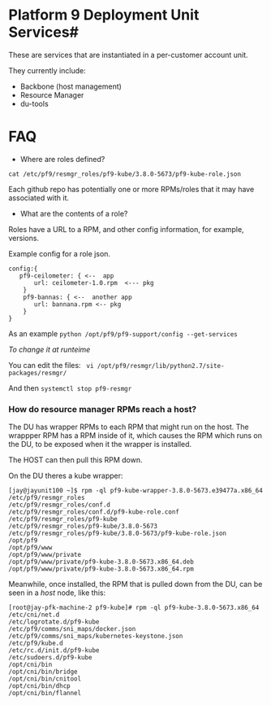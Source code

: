 # Platform 9 Deployment Unit Services#

These are services that are instantiated in a per-customer account unit.

They currently include:

* Backbone (host management)
* Resource Manager
* du-tools

# FAQ

- Where are roles defined? 

 `cat /etc/pf9/resmgr_roles/pf9-kube/3.8.0-5673/pf9-kube-role.json`

Each github repo has potentially one or more RPMs/roles that it may have associated with it.

- What are the contents of a role? 

Roles have a URL to a RPM, and other config information, for example, versions.

Example config for a role json.
 ``` file: ceilometr 
 config:{
    pf9-ceilometer: { <--  app
        url: ceilometer-1.0.rpm  <--- pkg
     }
     pf9-bannas: { <--  another app 
        url: bannana.rpm <-- pkg 
     }
 }
 ```

As an example 
`python /opt/pf9/pf9-support/config --get-services`

*To change it at runteime*

You can edit the files: 
` vi /opt/pf9/resmgr/lib/python2.7/site-packages/resmgr/` 

And then `systemctl stop pf9-resmgr`

### How do resource manager RPMs reach a host?

The DU has wrapper RPMs to each RPM that might run on the host.
The wrappper RPM has a RPM inside of it, which causes the 
RPM which runs on the DU, to be exposed when it the wrapper is installed.

The HOST can then pull this RPM down.

On the DU theres a kube wrapper: 

```
[jay@jayunit100 ~]$ rpm -ql pf9-kube-wrapper-3.8.0-5673.e39477a.x86_64
/etc/pf9/resmgr_roles
/etc/pf9/resmgr_roles/conf.d
/etc/pf9/resmgr_roles/conf.d/pf9-kube-role.conf
/etc/pf9/resmgr_roles/pf9-kube
/etc/pf9/resmgr_roles/pf9-kube/3.8.0-5673
/etc/pf9/resmgr_roles/pf9-kube/3.8.0-5673/pf9-kube-role.json
/opt/pf9
/opt/pf9/www
/opt/pf9/www/private
/opt/pf9/www/private/pf9-kube-3.8.0-5673.x86_64.deb
/opt/pf9/www/private/pf9-kube-3.8.0-5673.x86_64.rpm
```

Meanwhile, once installed,  the RPM that is pulled down
from the DU, can be seen in a *host* node, like this:

```                                           
[root@jay-pfk-machine-2 pf9-kube]# rpm -ql pf9-kube-3.8.0-5673.x86_64      
/etc/cni/net.d                                                          
/etc/logrotate.d/pf9-kube                                        
/etc/pf9/comms/sni_maps/docker.json                                         
/etc/pf9/comms/sni_maps/kubernetes-keystone.json                            
/etc/pf9/kube.d                                                
/etc/rc.d/init.d/pf9-kube                                 
/etc/sudoers.d/pf9-kube                                              
/opt/cni/bin                                                      
/opt/cni/bin/bridge                                               
/opt/cni/bin/cnitool                                              
/opt/cni/bin/dhcp                                               
/opt/cni/bin/flannel               
```

